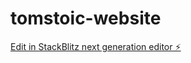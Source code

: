 # tomstoic-website

[Edit in StackBlitz next generation editor ⚡️](https://stackblitz.com/~/github.com/Janimator5000/tomstoic-website)